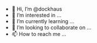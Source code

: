 - 👋 Hi, I’m @dockhaus
- 👀 I’m interested in ...
- 🌱 I’m currently learning ...
- 💞️ I’m looking to collaborate on ...
- 📫 How to reach me ...

<!---
dockhaus/dockhaus is a ✨ special ✨ repository because its `README.md` (this file) appears on your GitHub profile.
You can click the Preview link to take a look at your changes.
--->
